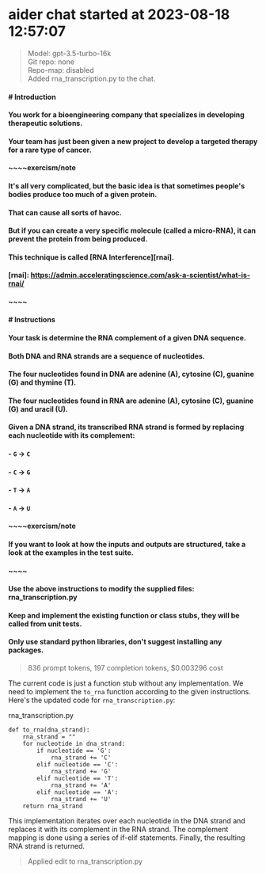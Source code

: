 
# aider chat started at 2023-08-18 12:57:07

> Model: gpt-3.5-turbo-16k  
> Git repo: none  
> Repo-map: disabled  
> Added rna_transcription.py to the chat.  

#### # Introduction  
####   
#### You work for a bioengineering company that specializes in developing therapeutic solutions.  
####   
#### Your team has just been given a new project to develop a targeted therapy for a rare type of cancer.  
####   
#### ~~~~exercism/note  
#### It's all very complicated, but the basic idea is that sometimes people's bodies produce too much of a given protein.  
#### That can cause all sorts of havoc.  
####   
#### But if you can create a very specific molecule (called a micro-RNA), it can prevent the protein from being produced.  
####   
#### This technique is called [RNA Interference][rnai].  
####   
#### [rnai]: https://admin.acceleratingscience.com/ask-a-scientist/what-is-rnai/  
#### ~~~~  
#### # Instructions  
####   
#### Your task is determine the RNA complement of a given DNA sequence.  
####   
#### Both DNA and RNA strands are a sequence of nucleotides.  
####   
#### The four nucleotides found in DNA are adenine (**A**), cytosine (**C**), guanine (**G**) and thymine (**T**).  
####   
#### The four nucleotides found in RNA are adenine (**A**), cytosine (**C**), guanine (**G**) and uracil (**U**).  
####   
#### Given a DNA strand, its transcribed RNA strand is formed by replacing each nucleotide with its complement:  
####   
#### - `G` -> `C`  
#### - `C` -> `G`  
#### - `T` -> `A`  
#### - `A` -> `U`  
####   
#### ~~~~exercism/note  
#### If you want to look at how the inputs and outputs are structured, take a look at the examples in the test suite.  
#### ~~~~  
####   
#### ####  
####   
#### Use the above instructions to modify the supplied files: rna_transcription.py  
#### Keep and implement the existing function or class stubs, they will be called from unit tests.  
#### Only use standard python libraries, don't suggest installing any packages.  
> 836 prompt tokens, 197 completion tokens, $0.003296 cost  

The current code is just a function stub without any implementation. We need to implement the `to_rna` function according to the given instructions. Here's the updated code for `rna_transcription.py`:

rna_transcription.py
```
def to_rna(dna_strand):
    rna_strand = ""
    for nucleotide in dna_strand:
        if nucleotide == 'G':
            rna_strand += 'C'
        elif nucleotide == 'C':
            rna_strand += 'G'
        elif nucleotide == 'T':
            rna_strand += 'A'
        elif nucleotide == 'A':
            rna_strand += 'U'
    return rna_strand
```

This implementation iterates over each nucleotide in the DNA strand and replaces it with its complement in the RNA strand. The complement mapping is done using a series of if-elif statements. Finally, the resulting RNA strand is returned.

> Applied edit to rna_transcription.py  
